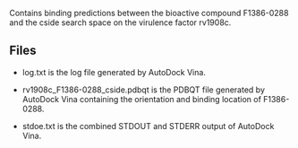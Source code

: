 Contains binding predictions between the bioactive compound F1386-0288 and the cside search space on the virulence factor rv1908c.

## Files

- log.txt is the log file generated by AutoDock Vina.

- rv1908c_F1386-0288_cside.pdbqt is the PDBQT file generated by AutoDock Vina containing the orientation and binding location of F1386-0288.

- stdoe.txt is the combined STDOUT and STDERR output of AutoDock Vina.

